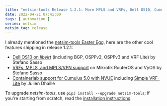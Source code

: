 ```yaml
---
title: "netsim-tools Release 1.2.1: More MPLS and VRFs, Dell OS10, Cumulus 5.0 on Containerlab"
date: 2022-04-21 07:41:00
tags: [ automation ]
series: netsim
netsim_tag: release
---
```

I already mentioned the [netsim-tools Easter Egg](/2022/04/netsim-tools-better-with-gui.html), here are the other cool features shipping in release 1.2.1:

- [Dell OS10 on *libvirt*](https://netsim-tools.readthedocs.io/en/latest/labs/dellos10.html) (including BGP, OSPFv2, OSPFv3 and VRF Lite) by Stefano Sasso
- [VRFs, MPLS, and MPLS/VPN support](https://netsim-tools.readthedocs.io/en/latest/platforms.html#platform-module-support) on Mikrotik RouterOS and VyOS by Stefano Sasso
- [Containerlab support for Cumulus 5.0 with NVUE](https://netsim-tools.readthedocs.io/en/latest/platforms.html#platform-provider-support) including [Simple VRF-Lite](https://netsim-tools.readthedocs.io/en/latest/module/vrf.html#module-vrf-platform-support) by Julien Dhaille

To upgrade *netsim-tools*, use `pip3 install --upgrade netsim-tools`; if you're starting from scratch, read the [installation instructions](https://netsim-tools.readthedocs.io/en/latest/install.html).
